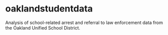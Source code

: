 # oaklandstudentdata
Analysis of school-related arrest and referral to law enforcement data from the Oakland Unified School District.
